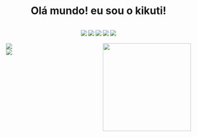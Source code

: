 <h1 align="center">Olá mundo! eu sou o <b>kikuti!</b></h1>

<br>

<div align="center">
  <img src="https://img.shields.io/badge/html%205-fafafa?style=for-the-badge&logo=html5&logoColor=fafafa&labelColor=012cd1" />
  <img src="https://img.shields.io/badge/css%203-fafafa?style=for-the-badge&logo=css3&logoColor=fafafa&labelColor=012cd1" />
  <img src="https://img.shields.io/badge/-JavaScript-fafafa?style=for-the-badge&logo=javascript&logoColor=fafafa&labelColor=012cd1" />
  <img src="https://img.shields.io/badge/-git-fafafa?style=for-the-badge&logo=git&logoColor=fafafa&labelColor=012cd1" />
  <img src="https://img.shields.io/badge/-github-fafafa?style=for-the-badge&logo=github&logoColor=fafafa&labelColor=012cd1" />
</div>

<br>
<img src="https://github-readme-stats.vercel.app/api?username=kikuti-fullstack&show_icons=true&theme=radical&title_color=0124b4&text_color=fafafa&icon_color=012cd1" />

<img align="right" src="https://avatars.githubusercontent.com/u/12498746?s=460&u=4aadc1f5f02d0988963c53ad8798f87ec80f5eea&v=4" width="240px"/>
<br>
<img src="https://github-readme-stats.vercel.app/api/top-langs/?username=kikuti-fullstack&theme=radical&title_color=012cd1&text_color=fafafa" />

